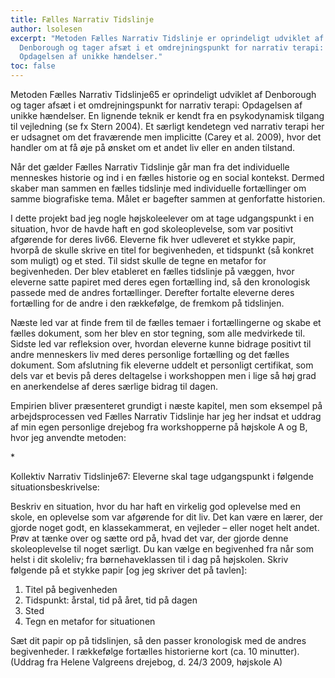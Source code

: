 ```yaml
---
title: Fælles Narrativ Tidslinje
author: lsolesen
excerpt: "Metoden Fælles Narrativ Tidslinje er oprindeligt udviklet af
  Denborough og tager afsæt i et omdrejningspunkt for narrativ terapi:
  Opdagelsen af unikke hændelser."
toc: false
---
```

Metoden Fælles Narrativ Tidslinje65 er oprindeligt udviklet af Denborough og tager afsæt i et omdrejningspunkt for narrativ terapi: Opdagelsen af unikke hændelser. En lignende teknik er kendt fra en psykodynamisk tilgang til vejledning (se fx Stern 2004). Et særligt kendetegn ved narrativ terapi her er udsagnet om det fraværende men implicitte (Carey et al. 2009), hvor det handler om at få øje på ønsket om et andet liv eller en anden tilstand.

Når det gælder Fælles Narrativ Tidslinje går man fra det individuelle menneskes historie og ind i en fælles historie og en social kontekst. Dermed skaber man sammen en fælles tidslinje med individuelle fortællinger om samme biografiske tema. Målet er bagefter sammen at genforfatte historien.

I dette projekt bad jeg nogle højskoleelever om at tage udgangspunkt i en situation, hvor de havde haft en god skoleoplevelse, som var positivt afgørende for deres liv66. Eleverne fik hver udleveret et stykke papir, hvorpå de skulle skrive en titel for begivenheden, et tidspunkt (så konkret som muligt) og et sted. Til sidst skulle de tegne en metafor for begivenheden. Der blev etableret en fælles tidslinje på væggen, hvor eleverne satte papiret med deres egen fortælling ind, så den kronologisk passede med de andres fortællinger. Derefter fortalte eleverne deres fortælling for de andre i den rækkefølge, de fremkom på tidslinjen.

Næste led var at finde frem til de fælles temaer i fortællingerne og skabe et fælles dokument, som her blev en stor tegning, som alle medvirkede til. Sidste led var refleksion over, hvordan eleverne kunne bidrage positivt til andre menneskers liv med deres personlige fortælling og det fælles dokument. Som afslutning fik eleverne uddelt et personligt certifikat, som dels var et bevis på deres deltagelse i workshoppen men i lige så høj grad en anerkendelse af deres særlige bidrag til dagen.

Empirien bliver præsenteret grundigt i næste kapitel, men som eksempel på arbejdsprocessen ved Fælles Narrativ Tidslinje har jeg her indsat et uddrag af min egen personlige drejebog fra workshopperne på højskole A og B, hvor jeg anvendte metoden:

*﻿**

Kollektiv Narrativ Tidslinje67: Eleverne skal tage udgangspunkt i følgende situationsbeskrivelse:

Beskriv en situation, hvor du har haft en virkelig god oplevelse med en skole, en oplevelse som var afgørende for dit liv. Det kan være en lærer, der gjorde noget godt, en klassekammerat, en vejleder – eller noget helt andet. Prøv at tænke over og sætte ord på, hvad det var, der gjorde denne skoleoplevelse til noget særligt. Du kan vælge en begivenhed fra når som helst i dit skoleliv; fra børnehaveklassen til i dag på højskolen. Skriv følgende på et stykke papir [og jeg skriver det på tavlen]:

1) Titel på begivenheden
2) Tidspunkt: årstal, tid på året, tid på dagen
3) Sted
4) Tegn en metafor for situationen

Sæt dit papir op på tidslinjen, så den passer kronologisk med de andres begivenheder. I rækkefølge fortælles historierne kort (ca. 10 minutter). (Uddrag fra Helene Valgreens drejebog, d. 24/3 2009, højskole A)
